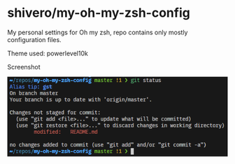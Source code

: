 # shivero/my-oh-my-zsh-config
My personal settings for Oh my zsh, repo contains only mostly configuration files.

Theme used: powerlevel10k

Screenshot

![Alt text](image.png)